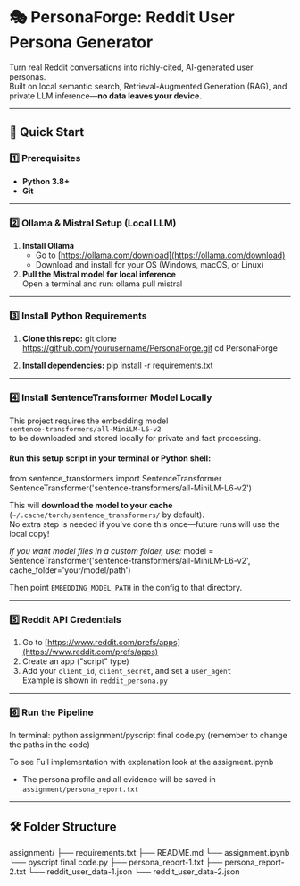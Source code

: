 # 🎭 PersonaForge: Reddit User Persona Generator

Turn real Reddit conversations into richly-cited, AI-generated user personas.  
Built on local semantic search, Retrieval-Augmented Generation (RAG), and private LLM inference—**no data leaves your device.**

---

## 🚀 Quick Start

### 1️⃣ Prerequisites

- **Python 3.8+**
- **Git**

---

### 2️⃣ Ollama & Mistral Setup (Local LLM)

1. **Install Ollama**  
   - Go to [https://ollama.com/download](https://ollama.com/download)  
   - Download and install for your OS (Windows, macOS, or Linux)
2. **Pull the Mistral model for local inference**  
   Open a terminal and run:
   ollama pull mistral

---

### 3️⃣ Install Python Requirements

1. **Clone this repo:**
git clone https://github.com/yourusername/PersonaForge.git
cd PersonaForge

2. **Install dependencies:**
pip install -r requirements.txt

---

### 4️⃣ Install SentenceTransformer Model Locally

This project requires the embedding model  
`sentence-transformers/all-MiniLM-L6-v2`  
to be downloaded and stored locally for private and fast processing.

#### Run this setup script in your terminal or Python shell:
from sentence_transformers import SentenceTransformer
SentenceTransformer('sentence-transformers/all-MiniLM-L6-v2')

This will **download the model to your cache** (`~/.cache/torch/sentence_transformers/` by default).  
No extra step is needed if you’ve done this once—future runs will use the local copy!

*If you want model files in a custom folder, use:*
model = SentenceTransformer('sentence-transformers/all-MiniLM-L6-v2', cache_folder='your/model/path')

Then point `EMBEDDING_MODEL_PATH` in the config to that directory.

---

### 5️⃣ Reddit API Credentials

1. Go to [https://www.reddit.com/prefs/apps](https://www.reddit.com/prefs/apps)
2. Create an app ("script" type)
3. Add your `client_id`, `client_secret`, and set a `user_agent`  
   Example is shown in `reddit_persona.py`

---

### 6️⃣ Run the Pipeline

In terminal:
python assignment/pyscript final code.py
(remember to change the paths in the code)

To see Full implementation with explanation look at the assigment.ipynb

- The persona profile and all evidence will be saved in `assignment/persona_report.txt`

---

## 🛠️ Folder Structure
assignment/
├── requirements.txt
├── README.md
└── assignment.ipynb
└── pyscript final code.py
├── persona_report-1.txt
├── persona_report-2.txt
└── reddit_user_data-1.json
└── reddit_user_data-2.json


